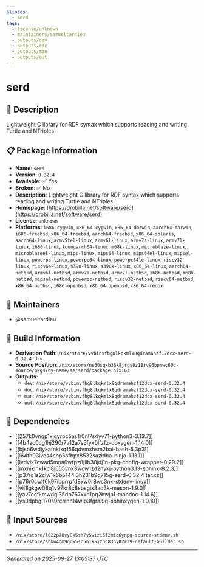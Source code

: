 ```yaml
---
aliases:
  - serd
tags:
  - license/unknown
  - maintainers/samueltardieu
  - outputs/dev
  - outputs/doc
  - outputs/man
  - outputs/out
---
```


# serd

## 📝 Description

Lightweight C library for RDF syntax which supports reading and writing Turtle and NTriples

## 📋 Package Information

- **Name**: `serd`
- **Version**: `0.32.4`
- **Available**: ✅ Yes
- **Broken**: ✅ No
- **Description**: Lightweight C library for RDF syntax which supports reading and writing Turtle and NTriples
- **Homepage**: [https://drobilla.net/software/serd](https://drobilla.net/software/serd)
- **License**: `unknown`
- **Platforms**: `i686-cygwin`, `x86_64-cygwin`, `x86_64-darwin`, `aarch64-darwin`, `i686-freebsd`, `x86_64-freebsd`, `aarch64-freebsd`, `x86_64-solaris`, `aarch64-linux`, `armv5tel-linux`, `armv6l-linux`, `armv7a-linux`, `armv7l-linux`, `i686-linux`, `loongarch64-linux`, `m68k-linux`, `microblaze-linux`, `microblazeel-linux`, `mips-linux`, `mips64-linux`, `mips64el-linux`, `mipsel-linux`, `powerpc-linux`, `powerpc64-linux`, `powerpc64le-linux`, `riscv32-linux`, `riscv64-linux`, `s390-linux`, `s390x-linux`, `x86_64-linux`, `aarch64-netbsd`, `armv6l-netbsd`, `armv7a-netbsd`, `armv7l-netbsd`, `i686-netbsd`, `m68k-netbsd`, `mipsel-netbsd`, `powerpc-netbsd`, `riscv32-netbsd`, `riscv64-netbsd`, `x86_64-netbsd`, `i686-openbsd`, `x86_64-openbsd`, `x86_64-redox`
## 👥 Maintainers

- @samueltardieu


## 🔧 Build Information

- **Derivation Path**: `/nix/store/vvbinvfbg8lkqkmlx8qdramahzf12dcx-serd-0.32.4.drv`
- **Source Position**: `/nix/store/ns30sqxb36k8jrds8z18rv96bpnwc60d-source/pkgs/by-name/se/serd/package.nix:63`
- **Outputs**:
  - `dev`:  `/nix/store/vvbinvfbg8lkqkmlx8qdramahzf12dcx-serd-0.32.4`
  - `doc`:  `/nix/store/vvbinvfbg8lkqkmlx8qdramahzf12dcx-serd-0.32.4`
  - `man`:  `/nix/store/vvbinvfbg8lkqkmlx8qdramahzf12dcx-serd-0.32.4`
  - `out`:  `/nix/store/vvbinvfbg8lkqkmlx8qdramahzf12dcx-serd-0.32.4`

## 🔗 Dependencies

- [[257k0vnqp1xjgyrpc5as1r0nl7s4yv71-python3-3.13.7]]
- [[4b4zc0cg1hj290r7v12a7s5fyx0lfzfz-doxygen-1.14.0]]
- [[bjsb6wdjykafnkixq156qdvmxhsm2bai-bash-5.3p3]]
- [[i64fh03ivds4cnp6sfbpx8532sazidha-ninja-1.13.1]]
- [[lvdvlk7cwad5mna0wfpz8jllb30jdj1n-pkg-config-wrapper-0.29.2]]
- [[mxniklnk1kcl8j655vnk3wcw1zd2hykj-python3.13-sphinx-8.2.3]]
- [[p37rg1s2clw1x6b5144i3h231b9g715g-serd-0.32.4.tar.xz]]
- [[p76r0cwlf6k97ibprrpfd8xw0r8wc3nx-stdenv-linux]]
- [[vil1lgkgw08q1v97kr8c8sbsgix3ad3k-meson-1.9.0]]
- [[yav7ccfkmwdqi35dp767xxn1pq2bwjp1-mandoc-1.14.6]]
- [[ys0dpbgi170s9rcrrnh14wlp3fgrai9q-sphinxygen-1.0.10]]

## 📁 Input Sources

- `/nix/store/l622p70vy8k5sh7y5wizi5f2mic6ynpg-source-stdenv.sh`
- `/nix/store/shkw4qm9qcw5sc5n1k5jznc83ny02r39-default-builder.sh`

---
*Generated on 2025-09-27 13:05:37 UTC*
